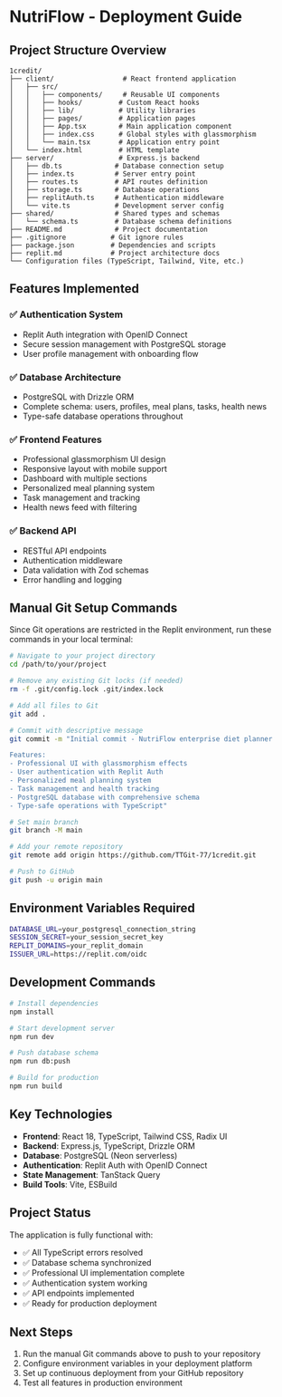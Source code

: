 # NutriFlow - Deployment Guide

## Project Structure Overview

```
1credit/
├── client/                 # React frontend application
│   ├── src/
│   │   ├── components/     # Reusable UI components
│   │   ├── hooks/         # Custom React hooks
│   │   ├── lib/           # Utility libraries
│   │   ├── pages/         # Application pages
│   │   ├── App.tsx        # Main application component
│   │   ├── index.css      # Global styles with glassmorphism
│   │   └── main.tsx       # Application entry point
│   └── index.html         # HTML template
├── server/                # Express.js backend
│   ├── db.ts             # Database connection setup
│   ├── index.ts          # Server entry point
│   ├── routes.ts         # API routes definition
│   ├── storage.ts        # Database operations
│   ├── replitAuth.ts     # Authentication middleware
│   └── vite.ts           # Development server config
├── shared/               # Shared types and schemas
│   └── schema.ts         # Database schema definitions
├── README.md             # Project documentation
├── .gitignore           # Git ignore rules
├── package.json         # Dependencies and scripts
├── replit.md            # Project architecture docs
└── Configuration files (TypeScript, Tailwind, Vite, etc.)
```

## Features Implemented

### ✅ Authentication System
- Replit Auth integration with OpenID Connect
- Secure session management with PostgreSQL storage
- User profile management with onboarding flow

### ✅ Database Architecture
- PostgreSQL with Drizzle ORM
- Complete schema: users, profiles, meal plans, tasks, health news
- Type-safe database operations throughout

### ✅ Frontend Features
- Professional glassmorphism UI design
- Responsive layout with mobile support
- Dashboard with multiple sections
- Personalized meal planning system
- Task management and tracking
- Health news feed with filtering

### ✅ Backend API
- RESTful API endpoints
- Authentication middleware
- Data validation with Zod schemas
- Error handling and logging

## Manual Git Setup Commands

Since Git operations are restricted in the Replit environment, run these commands in your local terminal:

```bash
# Navigate to your project directory
cd /path/to/your/project

# Remove any existing Git locks (if needed)
rm -f .git/config.lock .git/index.lock

# Add all files to Git
git add .

# Commit with descriptive message
git commit -m "Initial commit - NutriFlow enterprise diet planner

Features:
- Professional UI with glassmorphism effects
- User authentication with Replit Auth
- Personalized meal planning system
- Task management and health tracking
- PostgreSQL database with comprehensive schema
- Type-safe operations with TypeScript"

# Set main branch
git branch -M main

# Add your remote repository
git remote add origin https://github.com/TTGit-77/1credit.git

# Push to GitHub
git push -u origin main
```

## Environment Variables Required

```bash
DATABASE_URL=your_postgresql_connection_string
SESSION_SECRET=your_session_secret_key
REPLIT_DOMAINS=your_replit_domain
ISSUER_URL=https://replit.com/oidc
```

## Development Commands

```bash
# Install dependencies
npm install

# Start development server
npm run dev

# Push database schema
npm run db:push

# Build for production
npm run build
```

## Key Technologies

- **Frontend**: React 18, TypeScript, Tailwind CSS, Radix UI
- **Backend**: Express.js, TypeScript, Drizzle ORM
- **Database**: PostgreSQL (Neon serverless)
- **Authentication**: Replit Auth with OpenID Connect
- **State Management**: TanStack Query
- **Build Tools**: Vite, ESBuild

## Project Status

The application is fully functional with:
- ✅ All TypeScript errors resolved
- ✅ Database schema synchronized
- ✅ Professional UI implementation complete
- ✅ Authentication system working
- ✅ API endpoints implemented
- ✅ Ready for production deployment

## Next Steps

1. Run the manual Git commands above to push to your repository
2. Configure environment variables in your deployment platform
3. Set up continuous deployment from your GitHub repository
4. Test all features in production environment